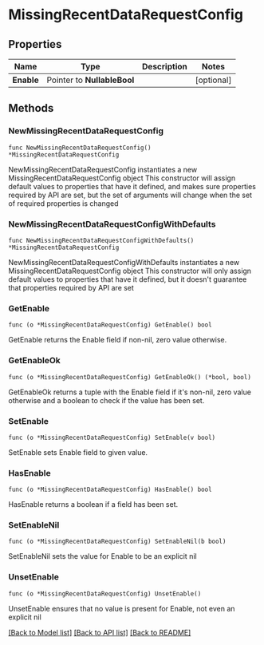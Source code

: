 # MissingRecentDataRequestConfig

## Properties

Name | Type | Description | Notes
------------ | ------------- | ------------- | -------------
**Enable** | Pointer to **NullableBool** |  | [optional] 

## Methods

### NewMissingRecentDataRequestConfig

`func NewMissingRecentDataRequestConfig() *MissingRecentDataRequestConfig`

NewMissingRecentDataRequestConfig instantiates a new MissingRecentDataRequestConfig object
This constructor will assign default values to properties that have it defined,
and makes sure properties required by API are set, but the set of arguments
will change when the set of required properties is changed

### NewMissingRecentDataRequestConfigWithDefaults

`func NewMissingRecentDataRequestConfigWithDefaults() *MissingRecentDataRequestConfig`

NewMissingRecentDataRequestConfigWithDefaults instantiates a new MissingRecentDataRequestConfig object
This constructor will only assign default values to properties that have it defined,
but it doesn't guarantee that properties required by API are set

### GetEnable

`func (o *MissingRecentDataRequestConfig) GetEnable() bool`

GetEnable returns the Enable field if non-nil, zero value otherwise.

### GetEnableOk

`func (o *MissingRecentDataRequestConfig) GetEnableOk() (*bool, bool)`

GetEnableOk returns a tuple with the Enable field if it's non-nil, zero value otherwise
and a boolean to check if the value has been set.

### SetEnable

`func (o *MissingRecentDataRequestConfig) SetEnable(v bool)`

SetEnable sets Enable field to given value.

### HasEnable

`func (o *MissingRecentDataRequestConfig) HasEnable() bool`

HasEnable returns a boolean if a field has been set.

### SetEnableNil

`func (o *MissingRecentDataRequestConfig) SetEnableNil(b bool)`

 SetEnableNil sets the value for Enable to be an explicit nil

### UnsetEnable
`func (o *MissingRecentDataRequestConfig) UnsetEnable()`

UnsetEnable ensures that no value is present for Enable, not even an explicit nil

[[Back to Model list]](../README.md#documentation-for-models) [[Back to API list]](../README.md#documentation-for-api-endpoints) [[Back to README]](../README.md)


